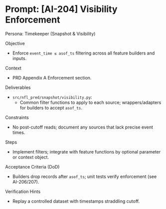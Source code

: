 # Prompt: [AI-204] Visibility Enforcement

Persona: Timekeeper (Snapshot & Visibility)

Objective
- Enforce `event_time ≤ asof_ts` filtering across all feature builders and inputs.

Context
- PRD Appendix A Enforcement section.

Deliverables
- `src/nfl_pred/snapshot/visibility.py`:
  - Common filter functions to apply to each source; wrappers/adapters for builders to accept `asof_ts`.

Constraints
- No post-cutoff reads; document any sources that lack precise event times.

Steps
- Implement filters; integrate with feature functions by optional parameter or context object.

Acceptance Criteria (DoD)
- Builders drop records after `asof_ts`; unit tests verify enforcement (see AI-206/207).

Verification Hints
- Replay a controlled dataset with timestamps straddling cutoff.

